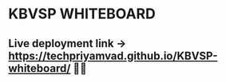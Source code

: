 # KBVSP WHITEBOARD

## Live deployment link -> https://techpriyamvad.github.io/KBVSP-whiteboard/  🚀🚀